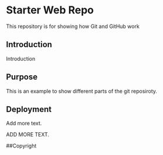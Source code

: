 # Starter Web Repo

This repository is for showing how Git and GitHub work

## Introduction

Introduction

## Purpose

This is an example to show different parts of the git reposiroty.

## Deployment

Add more text.

ADD MORE TEXT.

##Copyright

